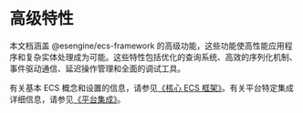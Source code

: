 # 高级特性

本文档涵盖 @esengine/ecs-framework 的高级功能，这些功能使高性能应用程序和复杂实体处理成为可能。这些特性包括优化的查询系统、高效的序列化机制、事件驱动通信、延迟操作管理和全面的调试工具。

有关基本 ECS 概念和设置的信息，请参见[《核心 ECS 框架》](02-core-ecs-framework.md)。有关平台特定集成详细信息，请参见[《平台集成》](04-platform-integrations.md)。